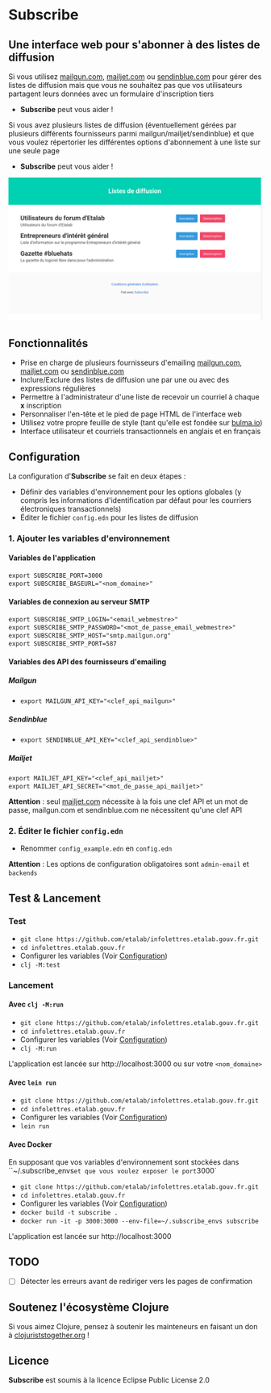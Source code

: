 #  Subscribe

## Une interface web pour s'abonner à des listes de diffusion

Si vous utilisez [mailgun.com](https://www.mailgun.com), [mailjet.com](https://www.mailjet.com) ou [sendinblue.com](https://www.sendinblue.com) pour gérer des listes de diffusion mais que vous ne souhaitez pas que vos utilisateurs partagent leurs données avec un formulaire d'inscription tiers

- **Subscribe** peut vous aider !

Si vous avez plusieurs listes de diffusion (éventuellement gérées par plusieurs différents fournisseurs parmi mailgun/mailjet/sendinblue) et que vous voulez répertorier les différentes options d'abonnement à une liste sur une seule page

- **Subscribe** peut vous aider !

![](subscribe.png)

## Fonctionnalités

- Prise en charge de plusieurs fournisseurs d'emailing  [mailgun.com](https://www.mailgun.com), [mailjet.com](https://www.mailjet.com) ou [sendinblue.com](https://www.sendinblue.com)
- Inclure/Exclure des listes de diffusion une par une ou avec des expressions régulières
- Permettre à l'administrateur d'une liste de recevoir un courriel à chaque **x** inscription
- Personnaliser l'en-tête et le pied de page HTML de l'interface web
- Utilisez votre propre feuille de style (tant qu'elle est fondée sur [bulma.io](https://bulma.io))
- Interface utilisateur et courriels transactionnels en anglais et en français


## Configuration

La configuration d'**Subscribe** se fait en deux étapes :
- Définir des variables d'environnement pour les options globales (y compris les informations d'identification par défaut pour les courriers électroniques transactionnels)
- Éditer le fichier `config.edn` pour les listes de diffusion

### 1. Ajouter les variables d'environnement

#### Variables de l'application

```
export SUBSCRIBE_PORT=3000
export SUBSCRIBE_BASEURL="<nom_domaine>"
```

#### Variables de connexion au serveur SMTP

```
export SUBSCRIBE_SMTP_LOGIN="<email_webmestre>"
export SUBSCRIBE_SMTP_PASSWORD="<mot_de_passe_email_webmestre>"
export SUBSCRIBE_SMTP_HOST="smtp.mailgun.org"
export SUBSCRIBE_SMTP_PORT=587
```

#### Variables des API des fournisseurs d'emailing

##### Mailgun

- `export MAILGUN_API_KEY="<clef_api_mailgun>"`

##### Sendinblue

- `export SENDINBLUE_API_KEY="<clef_api_sendinblue>"`

##### Mailjet

```
export MAILJET_API_KEY="<clef_api_mailjet>"
export MAILJET_API_SECRET="<mot_de_passe_api_mailjet>"
```

**Attention** : seul [mailjet.com](https://www.mailjet.com) nécessite à la fois une clef API et un mot de passe, mailgun.com et sendinblue.com ne nécessitent qu'une clef API

### 2. Éditer le fichier `config.edn`

- Renommer `config_example.edn` en `config.edn`

**Attention** : Les options de configuration obligatoires sont `admin-email` et `backends`

## Test & Lancement

### Test

- `git clone https://github.com/etalab/infolettres.etalab.gouv.fr.git`
- `cd infolettres.etalab.gouv.fr`
- Configurer les variables (Voir [Configuration](#configuration))
- `clj -M:test`

### Lancement

#### Avec `clj -M:run`

- `git clone https://github.com/etalab/infolettres.etalab.gouv.fr.git`
- `cd infolettres.etalab.gouv.fr`
- Configurer les variables (Voir [Configuration](#configuration))
- `clj -M:run`


L'application est lancée sur http://localhost:3000 ou sur votre `<nom_domaine>`

#### Avec `lein run`

- `git clone https://github.com/etalab/infolettres.etalab.gouv.fr.git`
- `cd infolettres.etalab.gouv.fr`
- Configurer les variables (Voir [Configuration](#configuration))
- `lein run`

#### Avec Docker

En supposant que vos variables d'environnement sont stockées dans ``~/.subscribe_envs` et que vous voulez exposer le port `3000`

- `git clone https://github.com/etalab/infolettres.etalab.gouv.fr.git`
- `cd infolettres.etalab.gouv.fr`
- Configurer les variables (Voir [Configuration](#configuration))
- `docker build -t subscribe .`
- `docker run -it -p 3000:3000 --env-file=~/.subscribe_envs subscribe`

L'application est lancée sur http://localhost:3000

## TODO

- [ ] Détecter les erreurs avant de rediriger vers les pages de confirmation

## Soutenez l'écosystème Clojure

Si vous aimez Clojure, pensez à soutenir les mainteneurs en faisant un don à [clojuriststogether.org](https://clojuriststogether.org) !

## Licence

**Subscribe** est soumis à la licence Eclipse Public License 2.0
